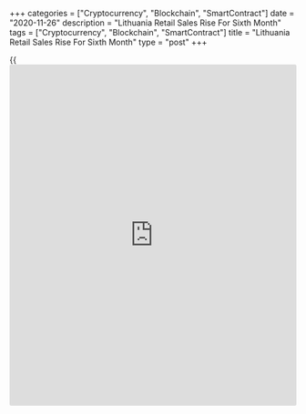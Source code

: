 +++
categories = ["Cryptocurrency", "Blockchain", "SmartContract"]
date = "2020-11-26"
description = "Lithuania Retail Sales Rise For Sixth Month"
tags = ["Cryptocurrency", "Blockchain", "SmartContract"]
title = "Lithuania Retail Sales Rise For Sixth Month"
type = "post"
+++

{{<iframe id="large-banner" src="https://www.bounty.group/#slide=6.0" width="100%" height="600" scrolling="no" style="border: 0px solid rgb(216, 221, 230); border-radius: 3px;">}}

Lithuania's retail sales rose for the sixth month in a row in October,
figures from the statistical office showed on Thursday.

Retail sales, excluding VAT, increased a working-day adjusted 8.5
percent year-on-year in October, following a 6.6 percent rise in
September.

Sales of non-food stores increased 16.0 percent annually in October and
sales in specialized stores rose 10.8 percent.

Sales in non-specialized stores, and those of food, alcoholic beverages
and tobacco increased by 5.5 percent, each.

On a month-on-month basis, retail sales rose 1.3 percent in October.

For the January to October period, retail sales rose by a working-day
adjusted 2.5 percent from the same period of the previous year.

For comments and feedback [contact](https://www.playgroundfx.com/contact/): editorial@rtt[news](https://www.letsplayfx.com/blog/forex-news-website/).com

[Economic News][1]

 **What parts of the world are seeing the best (and worst) economic
performances lately? Click[here][2] to check out our [Econ Scorecard][2]
and find out! See up-to-the-moment [ranking](https://www.playgroundfx.com/blog/crypto-exchange-ranking/)s for the best and worst
performers in [GDP][3], [unemployment rate][4], [inflation][5] and much
more.**

   1. www.rtt[news](https://www.letsplayfx.com/blog/forex-news-website/).com/Content/EconomicNews.aspx
   2. www.rtt[news](https://www.letsplayfx.com/blog/forex-news-website/).com/economic-scorecard/world-rank/unemployment-rate/highest-performance.aspx
   3. www.rtt[news](https://www.letsplayfx.com/blog/forex-news-website/).com/economic-scorecard/world-rank/GDP/highest-performance.aspx
   4. www.rtt[news](https://www.letsplayfx.com/blog/forex-news-website/).com/economic-scorecard/world-rank/unemployment-rate/lowest-performance.aspx
   5. www.rtt[news](https://www.letsplayfx.com/blog/forex-news-website/).com/economic-scorecard/world-rank/CPI/highest-performance.aspx